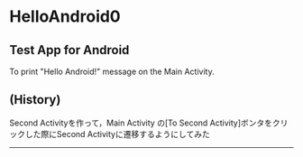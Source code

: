 HelloAndroid0
=============

Test App for Android
-----

To print "Hello Android!" message on the Main Activity.


(History)
---------

Second Activityを作って，Main Activity の[To Second Activity]ボンタをクリックした際にSecond Activityに遷移するようにしてみた


---------------------------
